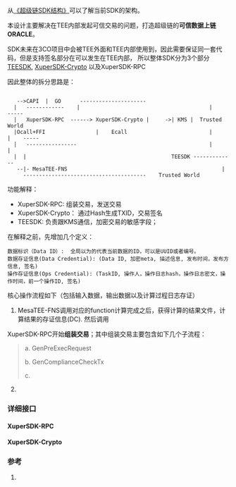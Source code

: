 从[《超级链SDK结构》](./超级链SDK结构.pdf)可以了解当前SDK的架构。

本设计主要解决在TEE内部发起可信交易的问题，打造超级链的**可信数据上链ORACLE**。

SDK未来在3CO项目中会被TEE外面和TEE内部使用到，因此需要保证同一套代码，但是支持签名部分在可以发生在TEE内部， 所以整体SDK分为3个部分 [TEESDK](https://github.com/xuperdata/teesdk), [XuperSDK-Crypto](https://github.com/duanbing/xchain-rust-crypto) 以及XuperSDK-RPC

因此整体的拆分思路是：

```
      
   -->CAPI  |  GO      ---------------------    
  |   ------------    |											|				 -----
  |   XuperSDK-RPC  ------> XuperSDK-Crypto	|     ->| KMS |  Trusted World
  |Ocall+FFI    			|	 Ecall							| 		|	 -----
  |   ---------------- 											|			|		  
  |  | 								 				TEESDK -------------      
   --|- MesaTEE-FNS		 											|   
     --------------------------------------- 	Trusted World								

```

功能解释：

* XuperSDK-RPC:  组装交易，发送交易
* XuperSDK-Crypto： 通过Hash生成TXID，交易签名
* TEESDK: 负责跟KMS通信，加密交易的敏感字段；

在解释之前，先增加几个定义：

```
数据标识（Data ID）:  全局以为的代表当前数据的ID，可以是UUID或者编号。
数据存证信息(Data Credential): (Data ID, 加密meta, 描述信息, 发布时间，发布方信息, 签名) 
操作存证信息(Ops Credential): (TaskID, 操作人，操作日志hash，操作日志密文，操作时间，前一个操作ID, 签名)
```



核心操作流程如下（包括输入数据，输出数据以及计算过程日志存证）

1. MesaTEE-FNS调用对应的function计算完成之后，获得计算的结果文件，计算结果的存证信息(DC).  然后调用

XuperSDK-RPC开始**组装交易**；其中组装交易主要包含如下几个子流程：

> a. GenPreExecRequest
>
> b. GenComplianceCheckTx
>
> c. 

2. 



### 详细接口

#### XuperSDK-RPC

#### XuperSDK-Crypto





### 参考

1. 